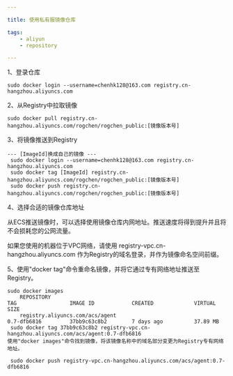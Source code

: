 ```yaml
---

title: 使用私有服镜像仓库

tags:
	- aliyun
	- repository

---
```


1、登录仓库

`sudo docker login --username=chenhk128@163.com registry.cn-hangzhou.aliyuncs.com`

2、从Registry中拉取镜像

`sudo docker pull registry.cn-hangzhou.aliyuncs.com/rogchen/rogchen_public:[镜像版本号]`

3、将镜像推送到Registry

<!--more-->

```
--- [ImageId]换成自己的镜像 ---
 sudo docker login --username=chenhk128@163.com registry.cn-hangzhou.aliyuncs.com
 sudo docker tag [ImageId] registry.cn-hangzhou.aliyuncs.com/rogchen/rogchen_public:[镜像版本号]
 sudo docker push registry.cn-hangzhou.aliyuncs.com/rogchen/rogchen_public:[镜像版本号]
```

4、选择合适的镜像仓库地址

从ECS推送镜像时，可以选择使用镜像仓库内网地址。推送速度将得到提升并且将不会损耗您的公网流量。

如果您使用的机器位于VPC网络，请使用 registry-vpc.cn-hangzhou.aliyuncs.com 作为Registry的域名登录，并作为镜像命名空间前缀。


5、使用"docker tag"命令重命名镜像，并将它通过专有网络地址推送至Registry。

```
sudo docker images
	REPOSITORY                                                         TAG                 IMAGE ID            CREATED             VIRTUAL SIZE
	registry.aliyuncs.com/acs/agent                                    0.7-dfb6816         37bb9c63c8b2        7 days ago          37.89 MB
 sudo docker tag 37bb9c63c8b2 registry-vpc.cn-hangzhou.aliyuncs.com/acs/agent:0.7-dfb6816
使用"docker images"命令找到镜像，将该镜像名称中的域名部分变更为Registry专有网络地址。

 sudo docker push registry-vpc.cn-hangzhou.aliyuncs.com/acs/agent:0.7-dfb6816
```

